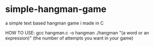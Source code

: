 # simple-hangman-game
a simple text based hangman game i made in C

HOW TO USE:
gcc hangman.c -o hangman
./hangman "(a word or an expression)" (the number of attempts you want in your game)
